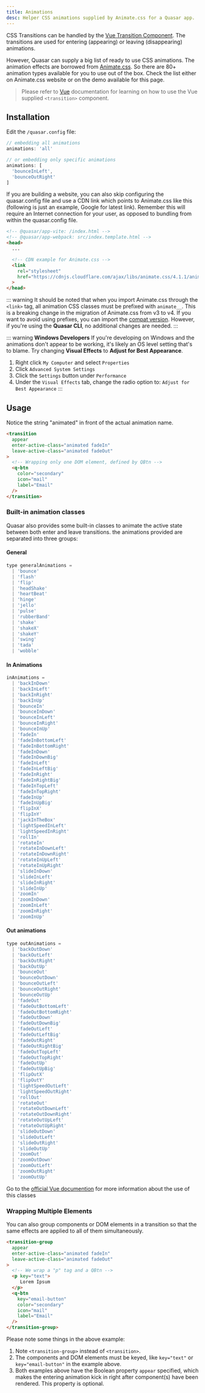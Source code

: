 ```yaml
---
title: Animations
desc: Helper CSS animations supplied by Animate.css for a Quasar app.
---
```


CSS Transitions can be handled by the [Vue Transition Component](https://vuejs.org/api/built-in-components.html). The transitions are used for entering (appearing) or leaving (disappearing) animations.

However, Quasar can supply a big list of ready to use CSS animations. The animation effects are borrowed from [Animate.css](https://animate.style/). So there are 80+ animation types available for you to use out of the box. Check the list either on Animate.css website or on the demo available for this page.

> Please refer to [Vue](https://vuejs.org/api/built-in-components.html#transition) documentation for learning on how to use the Vue supplied `<transition>` component.

## Installation

Edit the `/quasar.config` file:

```js /quasar.config file
// embedding all animations
animations: 'all'

// or embedding only specific animations
animations: [
  'bounceInLeft',
  'bounceOutRight'
]
```

If you are building a website, you can also skip configuring the quasar.config file and use a CDN link which points to Animate.css like this (following is just an example, Google for latest link). Remember this will require an Internet connection for your user, as opposed to bundling from within the quasar.config file.

```html
<!-- @quasar/app-vite: /index.html -->
<!-- @quasar/app-webpack: src/index.template.html -->
<head>
  ...

  <!-- CDN example for Animate.css -->
  <link
    rel="stylesheet"
    href="https://cdnjs.cloudflare.com/ajax/libs/animate.css/4.1.1/animate.min.css"
  >
</head>
```

::: warning
It should be noted that when you import Animate.css through the `<link>` tag, all animation CSS classes must be prefixed with `animate__`. This is a breaking change in the migration of Animate.css from v3 to v4. If you want to avoid using prefixes, you can import the [compat version](https://animate.style/#migration). However, if you're using the **Quasar CLI**, no additional changes are needed.
:::

::: warning
**Windows Developers**
If you're developing on Windows and the animations don't appear to be working, it's likely an OS level setting that's to blame.
Try changing **Visual Effects** to **Adjust for Best Appearance**.
1. Right click `My Computer` and select `Properties`
2. Click `Advanced System Settings`
3. Click the `Settings` button under `Performance`
4. Under the `Visual Effects` tab, change the radio option to: `Adjust for Best Appearance`
:::

## Usage
Notice the string "animated" in front of the actual animation name.

```html Example with wrapping only one DOM element / component
<transition
  appear
  enter-active-class="animated fadeIn"
  leave-active-class="animated fadeOut"
>
  <!-- Wrapping only one DOM element, defined by QBtn -->
  <q-btn
    color="secondary"
    icon="mail"
    label="Email"
  />
</transition>
```
### Built-in animation classes
Quasar also provides some built-in classes to animate the active state between both enter and leave transitions. the animations provided are separated into three groups:
#### General
```js
type generalAnimations =
  | 'bounce'
  | 'flash'
  | 'flip'
  | 'headShake'
  | 'heartBeat'
  | 'hinge'
  | 'jello'
  | 'pulse'
  | 'rubberBand'
  | 'shake'
  | 'shakeX'
  | 'shakeY'
  | 'swing'
  | 'tada'
  | 'wobble'
```
#### In Animations
```js
inAnimations =
  | 'backInDown'
  | 'backInLeft'
  | 'backInRight'
  | 'backInUp'
  | 'bounceIn'
  | 'bounceInDown'
  | 'bounceInLeft'
  | 'bounceInRight'
  | 'bounceInUp'
  | 'fadeIn'
  | 'fadeInBottomLeft'
  | 'fadeInBottomRight'
  | 'fadeInDown'
  | 'fadeInDownBig'
  | 'fadeInLeft'
  | 'fadeInLeftBig'
  | 'fadeInRight'
  | 'fadeInRightBig'
  | 'fadeInTopLeft'
  | 'fadeInTopRight'
  | 'fadeInUp'
  | 'fadeInUpBig'
  | 'flipInX'
  | 'flipInY'
  | 'jackInTheBox'
  | 'lightSpeedInLeft'
  | 'lightSpeedInRight'
  | 'rollIn'
  | 'rotateIn'
  | 'rotateInDownLeft'
  | 'rotateInDownRight'
  | 'rotateInUpLeft'
  | 'rotateInUpRight'
  | 'slideInDown'
  | 'slideInLeft'
  | 'slideInRight'
  | 'slideInUp'
  | 'zoomIn'
  | 'zoomInDown'
  | 'zoomInLeft'
  | 'zoomInRight'
  | 'zoomInUp'
  ```
#### Out animations
```js
type outAnimations =
  | 'backOutDown'
  | 'backOutLeft'
  | 'backOutRight'
  | 'backOutUp'
  | 'bounceOut'
  | 'bounceOutDown'
  | 'bounceOutLeft'
  | 'bounceOutRight'
  | 'bounceOutUp'
  | 'fadeOut'
  | 'fadeOutBottomLeft'
  | 'fadeOutBottomRight'
  | 'fadeOutDown'
  | 'fadeOutDownBig'
  | 'fadeOutLeft'
  | 'fadeOutLeftBig'
  | 'fadeOutRight'
  | 'fadeOutRightBig'
  | 'fadeOutTopLeft'
  | 'fadeOutTopRight'
  | 'fadeOutUp'
  | 'fadeOutUpBig'
  | 'flipOutX'
  | 'flipOutY'
  | 'lightSpeedOutLeft'
  | 'lightSpeedOutRight'
  | 'rollOut'
  | 'rotateOut'
  | 'rotateOutDownLeft'
  | 'rotateOutDownRight'
  | 'rotateOutUpLeft'
  | 'rotateOutUpRight'
  | 'slideOutDown'
  | 'slideOutLeft'
  | 'slideOutRight'
  | 'slideOutUp'
  | 'zoomOut'
  | 'zoomOutDown'
  | 'zoomOutLeft'
  | 'zoomOutRight'
  | 'zoomOutUp'
```
Go to the [official Vue documention](https://vuejs.org/guide/built-ins/transition.html#custom-transition-classes) for more information about the use of this classes
### Wrapping Multiple Elements
You can also group components or DOM elements in a transition so that the same effects are applied to all of them simultaneously.

```html Example with wrapping multiple DOM elements / components
<transition-group
  appear
  enter-active-class="animated fadeIn"
  leave-active-class="animated fadeOut"
>
  <!-- We wrap a "p" tag and a QBtn -->
  <p key="text">
     Lorem Ipsum
  </p>
  <q-btn
    key="email-button"
    color="secondary"
    icon="mail"
    label="Email"
  />
</transition-group>
```

Please note some things in the above example:

1. Note `<transition-group>` instead of `<transition>`.
2. The components and DOM elements must be keyed, like `key="text"` or `key="email-button"` in the example above.
3. Both examples above have the Boolean property `appear` specified, which makes the entering animation kick in right after component(s) have been rendered. This property is optional.
